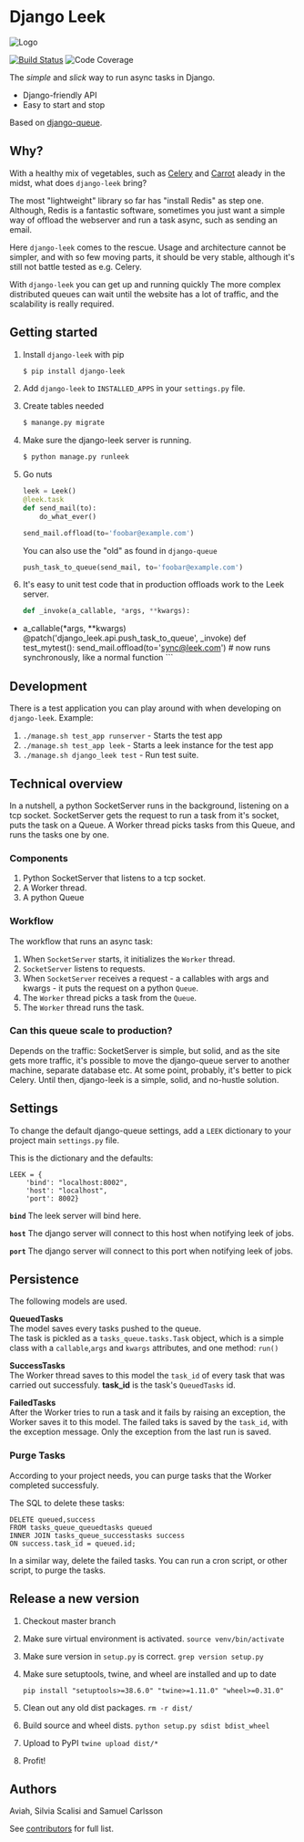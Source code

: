 # Django Leek
![Logo](logo.svg)

[![Build Status](https://travis-ci.com/Volumental/django-leek.svg?branch=master)](https://travis-ci.com/Volumental/django-leek)
![Code Coverage](https://badges-io.now.sh/badge/Volumental/django-leek/coverage.svg)

The _simple_ and _slick_ way to run async tasks in Django.

* Django-friendly API
* Easy to start and stop

Based on [django-queue](https://github.com/Aviah/django-queue).


## Why?
With a healthy mix of vegetables, such as [Celery](celeryproject.org) and [Carrot](http://www.django-carrot.com/) aleady in the midst, what does `django-leek` bring?

The most "lightweight" library so far has "install Redis" as step one. Although, Redis is a fantastic software, sometimes you just want a simple way of offload the webserver and run a task async, such as sending an email.

Here `django-leek` comes to the rescue. Usage and architecture cannot be simpler, and with so few moving parts, it should be very stable, although it's still not battle tested as e.g. Celery.

With `django-leek` you can get up and running quickly The more complex distributed queues can wait until the website has a lot of traffic, and the scalability is really required.

## Getting started
1. Install `django-leek` with pip

	```bash
    $ pip install django-leek
	````

2. Add `django-leek` to `INSTALLED_APPS` in your `settings.py` file.

3. Create tables needed

    ```bash
	$ manange.py migrate
	```

4. Make sure the django-leek server is running.

	```bash
	$ python manage.py runleek
	```

5. Go nuts

    ```python
	leek = Leek()
	@leek.task
	def send_mail(to):
	    do_what_ever()
	
	send_mail.offload(to='foobar@example.com')
	```

	You can also use the "old" as found in `django-queue`
    ```python
	push_task_to_queue(send_mail, to='foobar@example.com')	
    ```

6. It's easy to unit test code that in production offloads work to the Leek server.
    
	```python
	def _invoke(a_callable, *args, **kwargs):
+    a_callable(*args, **kwargs)
	@patch('django_leek.api.push_task_to_queue', _invoke)
	def test_mytest():
		send_mail.offload(to='sync@leek.com')  # now runs synchronously, like a normal function
    ```

## Development
There is a test application you can play around with when developing on `django-leek`. Example:

1. `./manage.sh test_app runserver` - Starts the test app
2. `./manage.sh test_app leek` - Starts a leek instance for the test app
3. `./manage.sh django_leek test` - Run test suite.

## Technical overview
In a nutshell, a python SocketServer runs in the background, listening on a tcp socket. SocketServer gets the request to run a task from it's socket, puts the task on a Queue. A Worker thread picks tasks from this Queue, and runs the tasks one by one.

### Components

1. Python SocketServer that listens to a tcp socket.
2. A Worker thread.
3. A python Queue

### Workflow
The workflow that runs an async task:

1. When `SocketServer` starts, it initializes the `Worker` thread.
2. `SocketServer` listens to requests.
3. When `SocketServer` receives a request - a callables with args and kwargs -   it puts the request on a python `Queue`.
4. The `Worker` thread picks a task from the `Queue`.
5. The `Worker` thread runs the task.

### Can this queue scale to production?
Depends on the traffic: SocketServer is simple, but solid, and as the site gets more traffic, it's possible to move the django-queue server to another machine, separate database etc. At some point, probably, it's better to pick Celery. Until then, django-leek is a simple, solid, and no-hustle solution. 

## Settings
To change the default django-queue settings, add a `LEEK` dictionary to your project main `settings.py` file.

This is the dictionary and the defaults:

	LEEK = {
		'bind': "localhost:8002",
     	'host': "localhost",
     	'port': 8002}

**`bind`**
The leek server will bind here.

**`host`**
The django server will connect to this host when notifying leek of jobs.

**`port`**
The django server will connect to this port when notifying leek of jobs.

## Persistence
The following models are used.

**QueuedTasks**   
The model saves every tasks pushed to the queue.    
The task is pickled as a `tasks_queue.tasks.Task` object, which is a simple class with a `callable`,`args` and `kwargs` attributes, and one method: `run()`

**SuccessTasks**    
The Worker thread saves to this model the `task_id` of every task that was carried out successfuly. **task_id** is the task's `QueuedTasks` id.

**FailedTasks**    
After the Worker tries to run a task and it fails by raising an exception, the Worker saves it to this model. The failed taks is saved by the `task_id`, with the exception message. Only the exception from the last run is saved.


### Purge Tasks

According to your project needs, you can purge tasks that the Worker completed successfuly.

The SQL to delete these tasks:

	DELETE queued,success
	FROM tasks_queue_queuedtasks queued
	INNER JOIN tasks_queue_successtasks success
	ON success.task_id = queued.id;
	
In a similar way, delete the failed tasks.
You can run a cron script, or other script, to purge the tasks.

## Release a new version
1. Checkout master branch
2. Make sure virtual environment is activated. `source venv/bin/activate`
3. Make sure version in `setup.py` is correct. `grep version setup.py`
4. Make sure setuptools, twine, and wheel are installed and up to date  

       pip install "setuptools>=38.6.0" "twine>=1.11.0" "wheel>=0.31.0"

5. Clean out any old dist packages. `rm -r dist/`
6. Build source and wheel dists. `python setup.py sdist bdist_wheel`
7. Upload to PyPI `twine upload dist/*`
8. Profit!

## Authors
Aviah, Silvia Scalisi and Samuel Carlsson

See [contributors]( https://github.com/Volumental/django-leek/graphs/contributors) for full list.
